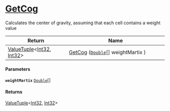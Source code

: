 # [GetCog](./ArrayExtension--GetCog.md)

Calculates the center of gravity, assuming that each cell contains  a weight value

| Return<div><a href="#"><img width=225></a></div> | Name<div><a href="#"><img width=525></a></div> | 
| --- | --- | 
| [ValueTuple](https://docs.microsoft.com/en-us/dotnet/api/System.ValueTuple-2)\<[Int32](https://docs.microsoft.com/en-us/dotnet/api/System.Int32), [Int32](https://docs.microsoft.com/en-us/dotnet/api/System.Int32)> | [GetCog](./ArrayExtension--GetCog.md) ([`Double`](https://docs.microsoft.com/en-us/dotnet/api/System.Double)[] weightMartix ) | 


#### Parameters
**`weightMartix`**  [`Double`](https://docs.microsoft.com/en-us/dotnet/api/System.Double)[]<br>
#### Returns
[ValueTuple](https://docs.microsoft.com/en-us/dotnet/api/System.ValueTuple-2)\<[Int32](https://docs.microsoft.com/en-us/dotnet/api/System.Int32), [Int32](https://docs.microsoft.com/en-us/dotnet/api/System.Int32)><br>
